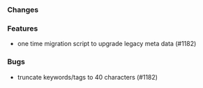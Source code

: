 <!--
SPDX-FileCopyrightText: 2025 Jonas Huber <jonas.huber@rl-institut.de>

SPDX-License-Identifier: CC0-1.0
-->

### Changes

### Features

- one time migration script to upgrade legacy meta data (#1182)

### Bugs

- truncate keywords/tags to 40 characters (#1182)
